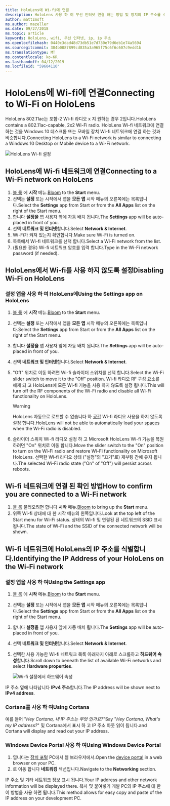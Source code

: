 ```yaml
---
title: HoloLens에 Wi-fi에 연결
description: HoloLens 사용 하 여 무선 인터넷 연결 하는 방법 및 장치의 IP 주소를 식별 하는 방법에 대 한 지침입니다.
author: mattzmsft
ms.author: mazeller
ms.date: 09/27/2018
ms.topic: article
keywords: HoloLens, wifi, 무선 인터넷, ip, ip 주소
ms.openlocfilehash: 0440c3dad48d73db51e7d730e79d6eb1e74a5694
ms.sourcegitcommit: 384b0087899cd835a3a965f75c6f6c607c9edd1b
ms.translationtype: MT
ms.contentlocale: ko-KR
ms.lasthandoff: 04/12/2019
ms.locfileid: "59604110"
---
```

# <a name="connecting-to-wi-fi-on-hololens"></a><span data-ttu-id="d3cef-104">HoloLens에 Wi-fi에 연결</span><span class="sxs-lookup"><span data-stu-id="d3cef-104">Connecting to Wi-Fi on HoloLens</span></span>

<span data-ttu-id="d3cef-105">HoloLens 802.11ac는 포함-2 Wi-fi 라디오 x 지 원하는 경우 2입니다.</span><span class="sxs-lookup"><span data-stu-id="d3cef-105">HoloLens contains a 802.11ac-capable, 2x2 Wi-Fi radio.</span></span> <span data-ttu-id="d3cef-106">HoloLens Wi-fi 네트워크에 연결 하는 것을 Windows 10 데스크톱 또는 모바일 장치 Wi-fi 네트워크에 연결 하는 것과 비슷합니다.</span><span class="sxs-lookup"><span data-stu-id="d3cef-106">Connecting HoloLens to a Wi-Fi network is similar to connecting a Windows 10 Desktop or Mobile device to a Wi-Fi network.</span></span>

![HoloLens Wi-fi 설정](images/wifi-hololens-600px.jpg)

## <a name="connecting-to-a-wi-fi-network-on-hololens"></a><span data-ttu-id="d3cef-108">HoloLens에 Wi-fi 네트워크에 연결</span><span class="sxs-lookup"><span data-stu-id="d3cef-108">Connecting to a Wi-Fi network on HoloLens</span></span>

1. <span data-ttu-id="d3cef-109">[블 룸](gestures.md#bloom) 에 **시작** 메뉴.</span><span class="sxs-lookup"><span data-stu-id="d3cef-109">[Bloom](gestures.md#bloom) to the **Start** menu.</span></span>
2. <span data-ttu-id="d3cef-110">선택는 **설정** 또는 시작에서 앱을 **모든 앱** 시작 메뉴의 오른쪽에는 목록입니다.</span><span class="sxs-lookup"><span data-stu-id="d3cef-110">Select the **Settings** app from Start or from the **All Apps** list on the right of the Start menu.</span></span>
3. <span data-ttu-id="d3cef-111">합니다 **설정을** 앱 사용자 앞에 자동 배치 됩니다.</span><span class="sxs-lookup"><span data-stu-id="d3cef-111">The **Settings** app will be auto-placed in front of you.</span></span>
4. <span data-ttu-id="d3cef-112">선택 **네트워크 및 인터넷**합니다.</span><span class="sxs-lookup"><span data-stu-id="d3cef-112">Select **Network & Internet**.</span></span>
5. <span data-ttu-id="d3cef-113">Wi-Fi가 켜져 있는지 확인합니다.</span><span class="sxs-lookup"><span data-stu-id="d3cef-113">Make sure Wi-Fi is turned on.</span></span>
6. <span data-ttu-id="d3cef-114">목록에서 Wi-fi 네트워크를 선택 합니다.</span><span class="sxs-lookup"><span data-stu-id="d3cef-114">Select a Wi-Fi network from the list.</span></span>
7. <span data-ttu-id="d3cef-115">(필요한 경우) Wi-fi 네트워크 암호를 입력 합니다.</span><span class="sxs-lookup"><span data-stu-id="d3cef-115">Type in the Wi-Fi network password (if needed).</span></span>

## <a name="disabling-wi-fi-on-hololens"></a><span data-ttu-id="d3cef-116">HoloLens에서 Wi-fi를 사용 하지 않도록 설정</span><span class="sxs-lookup"><span data-stu-id="d3cef-116">Disabling Wi-Fi on HoloLens</span></span>

### <a name="using-the-settings-app-on-hololens"></a><span data-ttu-id="d3cef-117">설정 앱을 사용 하 여 HoloLens에</span><span class="sxs-lookup"><span data-stu-id="d3cef-117">Using the Settings app on HoloLens</span></span>

1. <span data-ttu-id="d3cef-118">[블 룸](gestures.md#bloom) 에 **시작** 메뉴.</span><span class="sxs-lookup"><span data-stu-id="d3cef-118">[Bloom](gestures.md#bloom) to the **Start** menu.</span></span>
2. <span data-ttu-id="d3cef-119">선택는 **설정** 또는 시작에서 앱을 **모든 앱** 시작 메뉴의 오른쪽에는 목록입니다.</span><span class="sxs-lookup"><span data-stu-id="d3cef-119">Select the **Settings** app from Start or from the **All Apps** list on the right of the Start menu.</span></span>
3. <span data-ttu-id="d3cef-120">합니다 **설정을** 앱 사용자 앞에 자동 배치 됩니다.</span><span class="sxs-lookup"><span data-stu-id="d3cef-120">The **Settings** app will be auto-placed in front of you.</span></span>
4. <span data-ttu-id="d3cef-121">선택 **네트워크 및 인터넷**합니다.</span><span class="sxs-lookup"><span data-stu-id="d3cef-121">Select **Network & Internet**.</span></span>
5. <span data-ttu-id="d3cef-122">"Off" 위치로 이동 하려면 Wi-fi 슬라이더 스위치를 선택 합니다.</span><span class="sxs-lookup"><span data-stu-id="d3cef-122">Select the Wi-Fi slider switch to move it to the "Off" position.</span></span> <span data-ttu-id="d3cef-123">Wi-fi 라디오 RF 구성 요소를 해제 되 고 HoloLens에 모든 Wi-fi 기능을 사용 하지 않도록 설정 됩니다.</span><span class="sxs-lookup"><span data-stu-id="d3cef-123">This will turn off the RF components of the Wi-Fi radio and disable all Wi-Fi functionality on HoloLens.</span></span> 

    >[!WARNING]
    ><span data-ttu-id="d3cef-124">HoloLens 자동으로 로드할 수 없습니다 하 [공간](environment-considerations-for-hololens.md#spaces) Wi-fi 라디오 사용을 하지 않도록 설정 합니다.</span><span class="sxs-lookup"><span data-stu-id="d3cef-124">HoloLens will not be able to automatically load your [spaces](environment-considerations-for-hololens.md#spaces) when the Wi-Fi radio is disabled.</span></span>
    
6. <span data-ttu-id="d3cef-125">슬라이더 스위치 Wi-fi 라디오 설정 하 고 Microsoft HoloLens Wi-fi 기능을 복원 하려면 "On" 위치로 이동 합니다.</span><span class="sxs-lookup"><span data-stu-id="d3cef-125">Move the slider switch to the "On" position to turn on the Wi-Fi radio and restore Wi-Fi functionality on Microsoft HoloLens.</span></span> <span data-ttu-id="d3cef-126">선택한 Wi-fi 라디오 상태 ("설정"의 "끄기"로) 재부팅 간에 유지 됩니다.</span><span class="sxs-lookup"><span data-stu-id="d3cef-126">The selected Wi-Fi radio state ("On" of "Off") will persist across reboots.</span></span>

## <a name="how-to-confirm-you-are-connected-to-a-wi-fi-network"></a><span data-ttu-id="d3cef-127">Wi-fi 네트워크에 연결 된 확인 방법</span><span class="sxs-lookup"><span data-stu-id="d3cef-127">How to confirm you are connected to a Wi-Fi network</span></span>

1. <span data-ttu-id="d3cef-128">[블 룸](gestures.md#bloom) 불러오려면 합니다 **시작** 메뉴.</span><span class="sxs-lookup"><span data-stu-id="d3cef-128">[Bloom](gestures.md#bloom) to bring up the **Start** menu.</span></span>
2. <span data-ttu-id="d3cef-129">위쪽 Wi-fi 상태에 대 한 시작 메뉴의 왼쪽입니다.</span><span class="sxs-lookup"><span data-stu-id="d3cef-129">Look at the top left of the Start menu for Wi-Fi status.</span></span> <span data-ttu-id="d3cef-130">상태의 Wi-fi 및 연결된 된 네트워크의 SSID 표시 됩니다.</span><span class="sxs-lookup"><span data-stu-id="d3cef-130">The state of Wi-Fi and the SSID of the connected network will be shown.</span></span>

## <a name="identifying-the-ip-address-of-your-hololens-on-the-wi-fi-network"></a><span data-ttu-id="d3cef-131">Wi-fi 네트워크에 HoloLens의 IP 주소를 식별합니다.</span><span class="sxs-lookup"><span data-stu-id="d3cef-131">Identifying the IP Address of your HoloLens on the Wi-Fi network</span></span>

### <a name="using-the-settings-app"></a><span data-ttu-id="d3cef-132">설정 앱을 사용 하 여</span><span class="sxs-lookup"><span data-stu-id="d3cef-132">Using the Settings app</span></span>

1. <span data-ttu-id="d3cef-133">[블 룸](gestures.md#bloom) 에 **시작** 메뉴.</span><span class="sxs-lookup"><span data-stu-id="d3cef-133">[Bloom](gestures.md#bloom) to the **Start** menu.</span></span>
2. <span data-ttu-id="d3cef-134">선택는 **설정** 또는 시작에서 앱을 **모든 앱** 시작 메뉴의 오른쪽에는 목록입니다.</span><span class="sxs-lookup"><span data-stu-id="d3cef-134">Select the **Settings** app from Start or from the **All Apps** list on the right of the Start menu.</span></span>
3. <span data-ttu-id="d3cef-135">합니다 **설정을** 앱 사용자 앞에 자동 배치 됩니다.</span><span class="sxs-lookup"><span data-stu-id="d3cef-135">The **Settings** app will be auto-placed in front of you.</span></span>
4. <span data-ttu-id="d3cef-136">선택 **네트워크 및 인터넷**합니다.</span><span class="sxs-lookup"><span data-stu-id="d3cef-136">Select **Network & Internet**.</span></span>
5. <span data-ttu-id="d3cef-137">선택한 사용 가능한 Wi-fi 네트워크 목록 아래까지 아래로 스크롤하고 **하드웨어 속성**합니다.</span><span class="sxs-lookup"><span data-stu-id="d3cef-137">Scroll down to beneath the list of available Wi-Fi networks and select **Hardware properties**.</span></span>

    ![Wi-fi 설정에서 하드웨어 속성](images/wifi-hololens-hwdetails.jpg)

<span data-ttu-id="d3cef-139">IP 주소 옆에 나타납니다 **IPv4 주소**합니다.</span><span class="sxs-lookup"><span data-stu-id="d3cef-139">The IP address will be shown next to **IPv4 address**.</span></span>

### <a name="using-cortana"></a><span data-ttu-id="d3cef-140">Cortana를 사용 하 여</span><span class="sxs-lookup"><span data-stu-id="d3cef-140">Using Cortana</span></span>

<span data-ttu-id="d3cef-141">예를 들어 "*Hey Cortana, 내 IP 주소는 무엇 인가요?*"</span><span class="sxs-lookup"><span data-stu-id="d3cef-141">Say "*Hey Cortana, What's my IP address?*"</span></span> <span data-ttu-id="d3cef-142">및 Cortana에서 표시 하 고 IP 주소 아웃 읽이 됩니다.</span><span class="sxs-lookup"><span data-stu-id="d3cef-142">and Cortana will display and read out your IP address.</span></span>

### <a name="using-windows-device-portal"></a><span data-ttu-id="d3cef-143">Windows Device Portal 사용 하 여</span><span class="sxs-lookup"><span data-stu-id="d3cef-143">Using Windows Device Portal</span></span>

1. <span data-ttu-id="d3cef-144">엽니다는 [장치 포털](using-the-windows-device-portal.md#networking) PC에서 웹 브라우저에서.</span><span class="sxs-lookup"><span data-stu-id="d3cef-144">Open the [device portal](using-the-windows-device-portal.md#networking) in a web browser on your PC.</span></span>
2. <span data-ttu-id="d3cef-145">로 이동 합니다 **네트워킹** 섹션입니다.</span><span class="sxs-lookup"><span data-stu-id="d3cef-145">Navigate to the **Networking** section.</span></span>

<span data-ttu-id="d3cef-146">IP 주소 및 기타 네트워크 정보 표시 됩니다.</span><span class="sxs-lookup"><span data-stu-id="d3cef-146">Your IP address and other network information will be displayed there.</span></span> <span data-ttu-id="d3cef-147">복사 및 붙여넣기 개발 PC의 IP 주소에 대 한이 방법을 사용 하면 됩니다.</span><span class="sxs-lookup"><span data-stu-id="d3cef-147">This method allows for easy copy and paste of the IP address on your development PC.</span></span>

